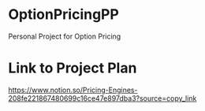# OptionPricingPP
Personal Project for Option Pricing

# Link to Project Plan
https://www.notion.so/Pricing-Engines-208fe221867480699c16ce47e897dba3?source=copy_link
